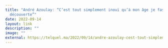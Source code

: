 ```yaml
---
title: "André Azoulay: “C’est tout simplement inouï qu’à mon âge je fasse cette
  découverte”"
date: 2022-09-14
layout: link
description: ""
image: ""
external: https://telquel.ma/2022/09/14/andre-azoulay-cest-tout-simplement-inoui-qua-mon-age-je-fasse-cette-decouverte_1784142
---
```

